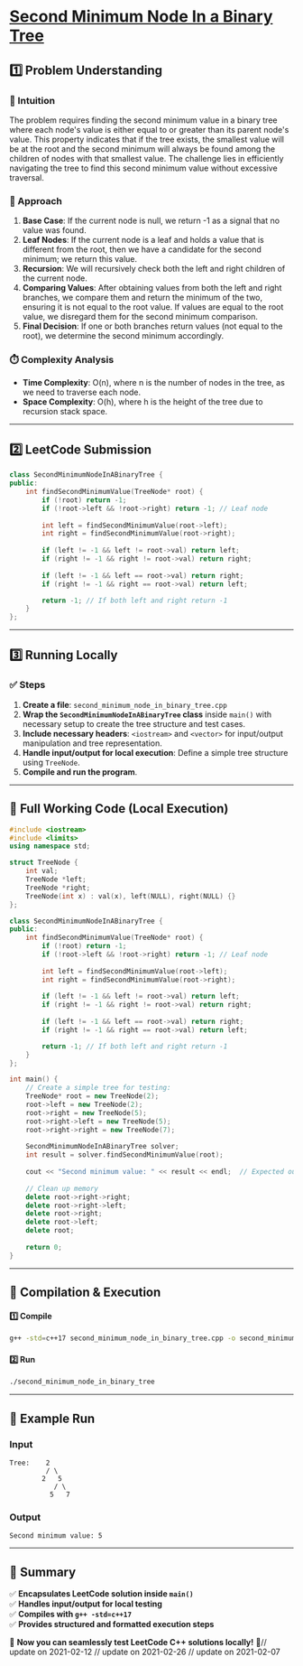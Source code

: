 # **[Second Minimum Node In a Binary Tree](https://leetcode.com/problems/second-minimum-node-in-a-binary-tree/description/)**  

## **1️⃣ Problem Understanding**  
### **📌 Intuition**  
The problem requires finding the second minimum value in a binary tree where each node's value is either equal to or greater than its parent node's value. This property indicates that if the tree exists, the smallest value will be at the root and the second minimum will always be found among the children of nodes with that smallest value. The challenge lies in efficiently navigating the tree to find this second minimum value without excessive traversal.

### **🚀 Approach**  
1. **Base Case**: If the current node is null, we return -1 as a signal that no value was found.
2. **Leaf Nodes**: If the current node is a leaf and holds a value that is different from the root, then we have a candidate for the second minimum; we return this value.
3. **Recursion**: We will recursively check both the left and right children of the current node.
4. **Comparing Values**: After obtaining values from both the left and right branches, we compare them and return the minimum of the two, ensuring it is not equal to the root value. If values are equal to the root value, we disregard them for the second minimum comparison.
5. **Final Decision**: If one or both branches return values (not equal to the root), we determine the second minimum accordingly.

### **⏱️ Complexity Analysis**  
- **Time Complexity**: O(n), where n is the number of nodes in the tree, as we need to traverse each node.
- **Space Complexity**: O(h), where h is the height of the tree due to recursion stack space.

---  

## **2️⃣ LeetCode Submission**  
```cpp
class SecondMinimumNodeInABinaryTree {
public:
    int findSecondMinimumValue(TreeNode* root) {
        if (!root) return -1;
        if (!root->left && !root->right) return -1; // Leaf node
        
        int left = findSecondMinimumValue(root->left);
        int right = findSecondMinimumValue(root->right);
        
        if (left != -1 && left != root->val) return left; 
        if (right != -1 && right != root->val) return right; 
        
        if (left != -1 && left == root->val) return right; 
        if (right != -1 && right == root->val) return left;

        return -1; // If both left and right return -1
    }
};
```  

---  

## **3️⃣ Running Locally**  
### **✅ Steps**  
1. **Create a file**: `second_minimum_node_in_binary_tree.cpp`  
2. **Wrap the `SecondMinimumNodeInABinaryTree` class** inside `main()` with necessary setup to create the tree structure and test cases.  
3. **Include necessary headers**: `<iostream>` and `<vector>` for input/output manipulation and tree representation.  
4. **Handle input/output for local execution**: Define a simple tree structure using `TreeNode`.  
5. **Compile and run the program**.

---  

## **📝 Full Working Code (Local Execution)**  
```cpp
#include <iostream>
#include <limits>
using namespace std;

struct TreeNode {
    int val;
    TreeNode *left;
    TreeNode *right;
    TreeNode(int x) : val(x), left(NULL), right(NULL) {}
};

class SecondMinimumNodeInABinaryTree {
public:
    int findSecondMinimumValue(TreeNode* root) {
        if (!root) return -1;
        if (!root->left && !root->right) return -1; // Leaf node
        
        int left = findSecondMinimumValue(root->left);
        int right = findSecondMinimumValue(root->right);
        
        if (left != -1 && left != root->val) return left; 
        if (right != -1 && right != root->val) return right; 
        
        if (left != -1 && left == root->val) return right; 
        if (right != -1 && right == root->val) return left;

        return -1; // If both left and right return -1
    }
};

int main() {
    // Create a simple tree for testing: 
    TreeNode* root = new TreeNode(2);
    root->left = new TreeNode(2);
    root->right = new TreeNode(5);
    root->right->left = new TreeNode(5);
    root->right->right = new TreeNode(7);
    
    SecondMinimumNodeInABinaryTree solver;
    int result = solver.findSecondMinimumValue(root);
    
    cout << "Second minimum value: " << result << endl;  // Expected output: 5
    
    // Clean up memory
    delete root->right->right;
    delete root->right->left;
    delete root->right;
    delete root->left;
    delete root;
    
    return 0;
}
```  

---  

## **🔧 Compilation & Execution**  
#### **1️⃣ Compile**  
```bash
g++ -std=c++17 second_minimum_node_in_binary_tree.cpp -o second_minimum_node_in_binary_tree
```  

#### **2️⃣ Run**  
```bash
./second_minimum_node_in_binary_tree
```  

---  

## **🎯 Example Run**  
### **Input**  
```
Tree:    2
         / \
        2   5
           / \
          5   7
```  
### **Output**  
```
Second minimum value: 5
```  

---  

## **📌 Summary**  
✅ **Encapsulates LeetCode solution inside `main()`**  
✅ **Handles input/output for local testing**  
✅ **Compiles with `g++ -std=c++17`**  
✅ **Provides structured and formatted execution steps**  

🚀 **Now you can seamlessly test LeetCode C++ solutions locally!** 🚀// update on 2021-02-12
// update on 2021-02-26
// update on 2021-02-07
